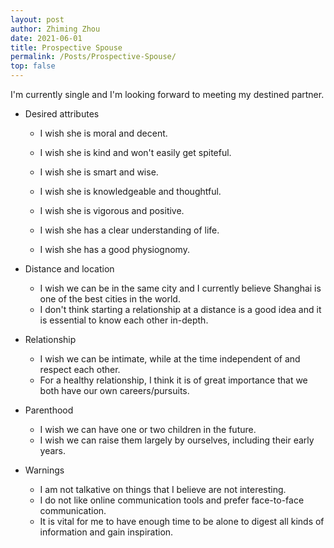 ```yaml
---
layout: post
author: Zhiming Zhou
date: 2021-06-01
title: Prospective Spouse
permalink: /Posts/Prospective-Spouse/
top: false
---
```


I'm currently single and I'm looking forward to meeting my destined partner.

- Desired attributes 

  - I wish she is moral and decent.
  - I wish she is kind and won't easily get spiteful.
  
  - I wish she is smart and wise.
  - I wish she is knowledgeable and thoughtful.
  
  - I wish she is vigorous and positive.
  - I wish she has a clear understanding of life.
  
  - I wish she has a good physiognomy.

<!--  -->
- Distance and location

  - I wish we can be in the same city and I currently believe Shanghai is one of the best cities in the world.
  - I don't think starting a relationship at a distance is a good idea and it is essential to know each other in-depth.

<!--  -->
- Relationship
  
  - I wish we can be intimate, while at the time independent of and respect each other. 
  - For a healthy relationship, I think it is of great importance that we both have our own careers/pursuits.

<!--  -->
- Parenthood

  - I wish we can have one or two children in the future.
  - I wish we can raise them largely by ourselves, including their early years.

<!--  -->
- Warnings

  - I am not talkative on things that I believe are not interesting.
  - I do not like online communication tools and prefer face-to-face communication.
  - It is vital for me to have enough time to be alone to digest all kinds of information and gain inspiration.
 
